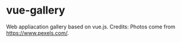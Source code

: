 # vue-gallery
Web appliacation gallery based on vue.js.
Credits: Photos come from https://www.pexels.com/.

